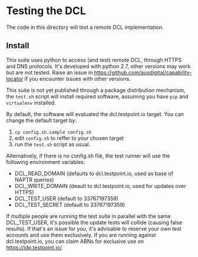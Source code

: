 # Testing the DCL

The code in this directory will test a remote DCL implementation.

## Install

This suite uses python to access (and test) remote DCL, through HTTPS and DNS protocols. It's developed with python 2.7, other versions may work but are not tested. Raise an issue in https://github.com/ausdigital/capability-locator if you encounter issues with other versions.

This suite is not yet published through a package distribution mechanism, the `test.sh` script will install required software, assuming you have `pip` and `virtualenv` installed.

By default, the software will evaluated the dcl.testpoint.io target. You can change the default target by:

 1. `cp config.sh.sample config.sh`
 2. edit `config.sh` to reffer to your chosen target
 3. run the `test.sh` script as usual.

Alternatively, if there is no config.sh file, the test runner will use the following environment variables:
 * DCL_READ_DOMAIN (defaults to dcl.testpoint.io, used as base of NAPTR queries)
 * DCL_WRITE_DOMAIN (deault to dcl.testpoint.io, used for updates over HTTPS)
 * DCL_TEST_USER (default to 33767197359)
 * DCL_TEST_SECRET (default to 33767197359)

If multiple people are running the test suite in parallel with the same DCL_TEST_USER, it's possible the update tests will collide (causing false results). If that's an issue for you, it's advisable to reserve your own test accounts and use them exclusively. If you are running against dcl.testpoint.io, you can claim ABNs for exclusive use on https://idp.testpoint.io/.
